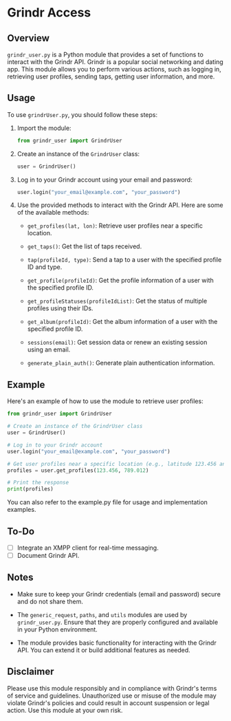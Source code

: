 # Grindr Access

## Overview

`grindr_user.py` is a Python module that provides a set of functions to interact with the Grindr API. Grindr is a popular social networking and dating app. This module allows you to perform various actions, such as logging in, retrieving user profiles, sending taps, getting user information, and more.

## Usage

To use `grindrUser.py`, you should follow these steps:

1. Import the module:

    ```python
    from grindr_user import GrindrUser
    ```

2. Create an instance of the `GrindrUser` class:

    ```python
    user = GrindrUser()
    ```

3. Log in to your Grindr account using your email and password:

    ```python
    user.login("your_email@example.com", "your_password")
    ```

4. Use the provided methods to interact with the Grindr API. Here are some of the available methods:

   - `get_profiles(lat, lon)`: Retrieve user profiles near a specific location.

   - `get_taps()`: Get the list of taps received.

   - `tap(profileId, type)`: Send a tap to a user with the specified profile ID and type.

   - `get_profile(profileId)`: Get the profile information of a user with the specified profile ID.

   - `get_profileStatuses(profileIdList)`: Get the status of multiple profiles using their IDs.

   - `get_album(profileId)`: Get the album information of a user with the specified profile ID.

   - `sessions(email)`: Get session data or renew an existing session using an email.

   - `generate_plain_auth()`: Generate plain authentication information.

## Example

Here's an example of how to use the module to retrieve user profiles:

```python
from grindr_user import GrindrUser

# Create an instance of the GrindrUser class
user = GrindrUser()

# Log in to your Grindr account
user.login("your_email@example.com", "your_password")

# Get user profiles near a specific location (e.g., latitude 123.456 and longitude 789.012)
profiles = user.get_profiles(123.456, 789.012)

# Print the response
print(profiles)
```
You can also refer to the example.py file for usage and implementation examples.

## To-Do

- [ ] Integrate an XMPP client for real-time messaging.
- [ ] Document Grindr API.

## Notes

- Make sure to keep your Grindr credentials (email and password) secure and do not share them.

- The `generic_request`, `paths`, and `utils` modules are used by `grindr_user.py`. Ensure that they are properly configured and available in your Python environment.

- The module provides basic functionality for interacting with the Grindr API. You can extend it or build additional features as needed.

## Disclaimer

Please use this module responsibly and in compliance with Grindr's terms of service and guidelines. Unauthorized use or misuse of the module may violate Grindr's policies and could result in account suspension or legal action. Use this module at your own risk.

